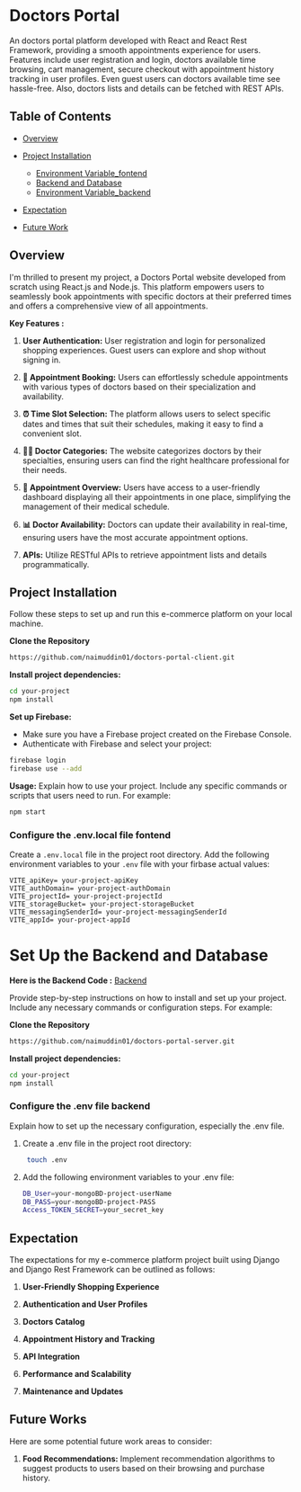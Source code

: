 # Doctors Portal

An doctors portal platform developed with React and React Rest Framework, providing a smooth appointments experience for users. Features include user registration and login, doctors available time browsing, cart management, secure checkout with appointment history tracking in user profiles. Even guest users can doctors available time see hassle-free. Also, doctors lists and details can be fetched with REST APIs.

## Table of Contents

- [Overview](#overview)
- [Project Installation](#project-installation)
  - [Environment Variable_fontend](#configure-the-env-file-fontend)
  - [Backend and Database](#Set-Up-the-Backend-and-Database)
  - [Environment Variable_backend](#configure-the-env-file-backend)

- [Expectation](#expectation)
- [Future Work](#future-works)

## Overview

I'm thrilled to present my project, a Doctors Portal website developed from scratch using React.js and Node.js. This platform empowers users to seamlessly book appointments with specific doctors at their preferred times and offers a comprehensive view of all appointments.

**Key Features :**

1. **User Authentication:** User registration and login for personalized shopping experiences. Guest users can explore and shop without signing in.

2. **📆 Appointment Booking:** Users can effortlessly schedule appointments with various types of doctors based on their specialization and availability.

3. **⏰ Time Slot Selection:** The platform allows users to select specific dates and times that suit their schedules, making it easy to find a convenient slot.

4. **👩‍⚕️ Doctor Categories:** The website categorizes doctors by their specialties, ensuring users can find the right healthcare professional for their needs.

5. **📅 Appointment Overview:** Users have access to a user-friendly dashboard displaying all their appointments in one place, simplifying the management of their medical schedule.

6. **📊 Doctor Availability:**  Doctors can update their availability in real-time, ensuring users have the most accurate appointment options.

7. **APIs:** Utilize RESTful APIs to retrieve appointment lists and details programmatically.

## Project Installation

Follow these steps to set up and run this e-commerce platform on your local machine.

**Clone the Repository**

```bash
https://github.com/naimuddin01/doctors-portal-client.git
```

**Install project dependencies:**

```bash
cd your-project
npm install
```

**Set up Firebase:**
- Make sure you have a Firebase project created on the Firebase Console.
- Authenticate with Firebase and select your project:
```bash
firebase login
firebase use --add
```

**Usage:**
Explain how to use your project. Include any specific commands or scripts that users need to run. For example:
```bash
npm start
```

### Configure the .env.local file fontend

Create a `.env.local` file in the project root directory. Add the following environment variables to your `.env` file with your firbase actual values:

```
VITE_apiKey= your-project-apiKey
VITE_authDomain= your-project-authDomain
VITE_projectId= your-project-projectId
VITE_storageBucket= your-project-storageBucket
VITE_messagingSenderId= your-project-messagingSenderId
VITE_appId= your-project-appId
```

# **Set Up the Backend and Database**
**Here is the Backend Code :** [Backend](https://github.com/naimuddin01/doctors-portal-server) 

Provide step-by-step instructions on how to install and set up your project. Include any necessary commands or configuration steps. For example:

**Clone the Repository**
```bash
https://github.com/naimuddin01/doctors-portal-server.git
```

**Install project dependencies:**
```bash
cd your-project
npm install
```

### Configure the .env file backend

Explain how to set up the necessary configuration, especially the .env file.
1. Create a .env file in the project root directory:
   ```bash
    touch .env
   ```
2. Add the following environment variables to your .env file:
    ```bash
    DB_User=your-mongoBD-project-userName
    DB_PASS=your-mongoBD-project-PASS
    Access_TOKEN_SECRET=your_secret_key
   ```
    
## Expectation

The expectations for my e-commerce platform project built using Django and Django Rest Framework can be outlined as follows:

1. **User-Friendly Shopping Experience**

2. **Authentication and User Profiles**

3. **Doctors Catalog**

4. **Appointment History and Tracking**

5. **API Integration**

6. **Performance and Scalability**

7. **Maintenance and Updates**

## Future Works

Here are some potential future work areas to consider:

1. **Food Recommendations:** Implement recommendation algorithms to suggest products to users based on their browsing and purchase history.
